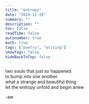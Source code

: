 ```yaml
---
title: "entropy"
date: "2024-11-19"
summary: ""
description: ""
toc: false
readTime: false
autonumber: true
math: true
tags: ["poetry", "writing"]
showTags: false
hideBackToTop: false
---
```


two souls that just so happened  
to bump into one another  
what a strange and beautiful thing  
let the entropy unfold and begin anew  

  
-aw